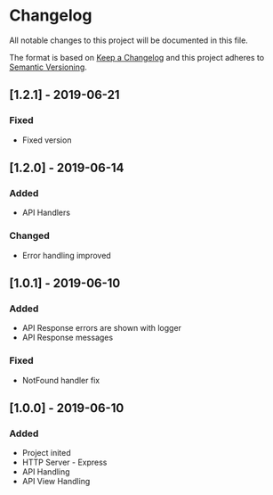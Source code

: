 # Changelog
All notable changes to this project will be documented in this file.

The format is based on [Keep a Changelog](http://keepachangelog.com/en/1.0.0/)
and this project adheres to [Semantic Versioning](http://semver.org/spec/v2.0.0.html).

## [1.2.1] - 2019-06-21
### Fixed
- Fixed version

## [1.2.0] - 2019-06-14
### Added
- API Handlers

### Changed
- Error handling improved

## [1.0.1] - 2019-06-10
### Added
- API Response errors are shown with logger
- API Response messages

### Fixed
- NotFound handler fix

## [1.0.0] - 2019-06-10
### Added
- Project inited
- HTTP Server - Express
- API Handling
- API View Handling